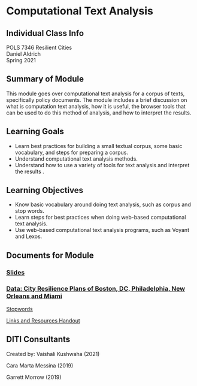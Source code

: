 # Computational Text Analysis

## Individual Class Info
POLS 7346 Resilient Cities
<br>
Daniel Aldrich
<br>
Spring 2021
<br>

## Summary of Module
This module goes over computational text analysis for a corpus of texts, specifically policy documents. The module includes a brief discussion on what is computation text analysis, how it is useful, the browser tools that can be used to do this method of analysis, and how to interpret the results.

## Learning Goals
- Learn best practices for building a small textual corpus, some basic vocabulary, and steps for preparing a corpus.
- Understand computational text analysis methods.
- Understand how to use a variety of tools for text analysis and interpret the results .

## Learning Objectives
- Know basic vocabulary around doing text analysis, such as corpus and stop words.
- Learn steps for best practices when doing web-based computational text analysis.
- Use web-based computational text analysis programs, such as Voyant and Lexos.

## Documents for Module

### [Slides](https://github.com/NULabNortheastern/digitalassignmentshowcase/tree/master/text-analysis/sp21-aldrich-pols2395-textanalysis/slides)

### [Data: City Resilience Plans of Boston, DC, Philadelphia, New Orleans and Miami](https://github.com/NULabNortheastern/digitalassignmentshowcase/tree/master/text-analysis/sp21-aldrich-pols2395-textanalysis/data)

[Stopwords](https://github.com/NULabNortheastern/digitalassignmentshowcase/blob/master/text-analysis/sp21-aldrich-pols2395-textanalysis/stopwords.txt)

[Links and Resources Handout](https://github.com/NULabNortheastern/digitalassignmentshowcase/tree/master/text-analysis/sp21-aldrich-pols2395-textanalysis/handouts)

## DITI Consultants
Created by:
Vaishali Kushwaha (2021)

Cara Marta Messina (2019)

Garrett Morrow (2019)
